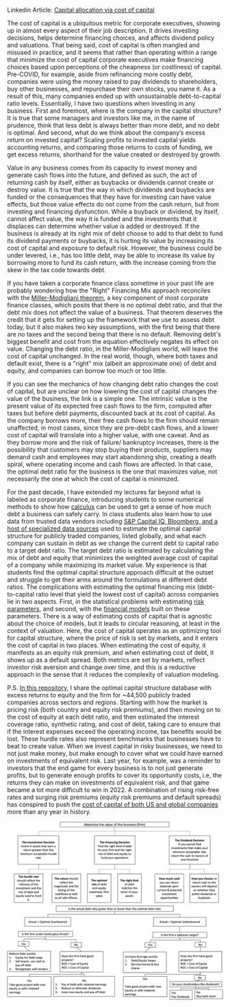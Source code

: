 Linkedin Article: [Capital allocation via cost of capital](https://www.linkedin.com/pulse/capital-allocation-via-cost-rafael-nicolas-fermin-cota/)

The cost of capital is a ubiquitous metric for corporate executives, showing up in almost every aspect of their job description. It drives investing decisions, helps determine financing choices, and affects dividend policy and valuations. That being said, cost of capital is often mangled and misused in practice, and it seems that rather than operating within a range that minimize the cost of capital corporate executives make financing choices based upon perceptions of the cheapness (or costliness) of capital. Pre-COVID, for example, aside from refinancing more costly debt, companies were using the money raised to pay dividends to shareholders, buy other businesses, and repurchase their own stocks, you name it. As a result of this, many companies ended up with unsustainable debt-to-capital ratio levels. Essentially, I have two questions when investing in any business. First and foremost, where is the company in the capital structure? It is true that some managers and investors like me, in the name of prudence, think that less debt is always better than more debt, and no debt is optimal. And second, what do we think about the company’s excess return on invested capital? Scaling profits to invested capital yields accounting returns, and comparing those returns to costs of funding, we get excess returns, shorthand for the value created or destroyed by growth. 

Value in any business comes from its capacity to invest money and generate cash flows into the future, and defined as such, the act of returning cash by itself, either as buybacks or dividends cannot create or destroy value. It is true that the way in which dividends and buybacks are funded or the consequences that they have for investing can have value effects, but those value effects do not come from the cash return, but from investing and financing dysfunction. While a buyback or dividend, by itself, cannot affect value, the way it is funded and the investments that it displaces can determine whether value is added or destroyed. If the business is already at its right mix of debt choose to add to that debt to fund its dividend payments or buybacks, it is hurting its value by increasing its cost of capital and exposure to default risk. However, the business could be under levered, i.e., has too little debt, may be able to increase its value by borrowing more to fund its cash return, with the increase coming from the skew in the tax code towards debt.

If you have taken a corporate finance class sometime in your past life are probably wondering how the "Right" Financing Mix approach reconciles with the [Miller-Modigliani theorem](https://www.investopedia.com/terms/m/modigliani-millertheorem.asp), a key component of most corporate finance classes, which posits that there is no optimal debt ratio, and that the debt mix does not affect the value of a business. That theorem deserves the credit that it gets for setting up the framework that we use to assess debt today, but it also makes two key assumptions, with the first being that there are no taxes and the second being that there is no default. Removing debt's biggest benefit and cost from the equation effectively negates its effect on value. Changing the debt ratio, in the Miller-Modigliani world, will leave the cost of capital unchanged. In the real world, though, where both taxes and default exist, there is a "right" mix (albeit an approximate one) of debt and equity, and companies can borrow too much or too little.

If you can see the mechanics of how changing debt ratio changes the cost of capital, but are unclear on how lowering the cost of capital changes the value of the business, the link is a simple one. The intrinsic value is the present value of its expected free cash flows to the firm, computed after taxes but before debt payments, discounted back at its cost of capital. As the company borrows more, their free cash flows to the firm should remain unaffected, in most cases, since they are pre-debt cash flows, and a lower cost of capital will translate into a higher value, with one caveat. And as they borrow more and the risk of failure/ bankruptcy increases, there is the possibility that customers may stop buying their products, suppliers may demand cash and employees may start abandoning ship, creating a death spiral, where operating income and cash flows are affected. In that case, the optimal debt ratio for the business is the one that maximizes value, not necessarily the one at which the cost of capital is minimized.

For the past decade, I have extended my lectures far beyond what is labeled as corporate finance, introducing students to some numerical methods to show how [calculus](https://github.com/rnfermincota/academic/blob/main/research/traditional_assets/database/effective-cost-debt.pdf) can be used to get a sense of how much debt a business can safely carry. In class students also learn how to use data from trusted data vendors including [S&P Capital IQ, Bloomberg, and a host of specialized data sources](https://www.linkedin.com/pulse/162-grid-rafael-nicolas-fermin-cota-1e/) used to estimate the optimal capital structure for publicly traded companies, listed globally, and what each company can sustain in debt as we change the current debt to capital ratio to a target debt ratio. The target debt ratio is estimated by calculating the mix of debt and equity that minimizes the weighted average cost of capital of a company while maximizing its market value. My experience is that students find the optimal capital structure approach difficult at the outset and struggle to get their arms around the formulations at different debt ratios. The complications with estimating the optimal financing mix (debt-to-capital ratio level that yield the lowest cost of capital) across companies lie in two aspects. First, in the statistical problems with estimating [risk parameters](https://rpubs.com/rafael_nicolas/crp), and second, with the [financial models](https://rpubs.com/rafael_nicolas/sp500_monthly_valuation) built on these parameters. There is a way of estimating costs of capital that is agnostic about the choice of models, but it leads to circular reasoning, at least in the context of valuation. Here, the cost of capital operates as an optimizing tool for capital structure, where the price of risk is set by markets, and it enters the cost of capital in two places. When estimating the cost of equity, it manifests as an equity risk premium, and when estimating cost of debt, it shows up as a default spread. Both metrics are set by markets, reflect investor risk aversion and change over time, and this is a reductive approach in the sense that it reduces the complexity of valuation modeling. 

P.S. [In this repository](https://github.com/rnfermincota/academic/tree/main/research/traditional_assets/database), I share the optimal capital structure database with excess returns to equity and the firm for ~44,500 publicly traded companies across sectors and regions. Starting with how the market is pricing risk (both country and equity risk premiums), and then moving on to the cost of equity at each debt ratio, and then estimated the interest coverage ratio, synthetic rating, and cost of debt, taking care to ensure that if the interest expenses exceed the operating income, tax benefits would be lost. These hurdle rates also represent benchmarks that businesses have to beat to create value. When we invest capital in risky businesses, we need to not just make money, but make enough to cover what we could have earned on investments of equivalent risk. Last year, for example, was a reminder to investors that the end game for every business is to not just generate profits, but to generate enough profits to cover its opportunity costs, i.e, the returns they can make on investments of equivalent risk, and that game became a lot more difficult to win in 2022. A combination of rising risk-free rates and surging risk premiums (equity risk premiums and default spreads) has conspired to push the [cost of capital of both US and global companies](https://rpubs.com/rafael_nicolas/tour_world_economies_businesses) more than any year in history.

![Maximize the value of the business (firm)](flowcharts.png)
